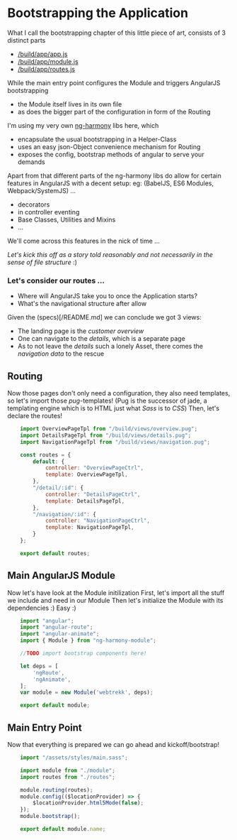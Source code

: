 # Bootstrapping the Application

What I call the bootstrapping chapter of this little piece of art,
consists of 3 distinct parts

* [/build/app/app.js](#Main-Entry-Point "save:")
* [/build/app/module.js](#Main-AngularJS-Module "save:")
* [/build/app/routes.js](#Routing "save:")

While the main entry point configures the Module
and triggers AngularJS bootstrapping
* the Module itself lives in its own file
* as does the bigger part of the configuration in form of the Routing

I'm using my very own [ng-harmony](http://www.github.com/ng-harmony) libs here,
which
* encapsulate the usual bootstrapping in a Helper-Class
* uses an easy json-Object convenience mechanism for Routing
* exposes the config, bootstrap methods of angular to serve your demands

Apart from that different parts of the ng-harmony libs do allow
for certain features in AngularJS with a decent setup:
eg: (BabelJS, ES6 Modules, Webpack/SystemJS) ...
* decorators
* in controller eventing
* Base Classes, Utilities and Mixins
* ...

We'll come across this features in the nick of time ...

_Let's kick this off as a story told reasonably and not necessarily in the sense of file structure_ :)

### Let's consider our routes ...

* Where will AngularJS take you to once the Application starts?
* What's the navigational structure after allow

Given the (specs)[/README.md] we can conclude we got 3 views:
* The landing page is the _customer overview_
* One can navigate to the _details_, which is a separate page
* As to not leave the _details_ such a lonely Asset, there comes the _navigation data_ to the rescue

## Routing

Now those pages don't only need a configuration, they also need templates,
so let's import those _pug_-templates!
(Pug is the successor of jade, a templating engine
which is to HTML just what _Sass_ is to _CSS_)
Then, let's declare the routes!

```js
	import OverviewPageTpl from "/build/views/overview.pug";
	import DetailsPageTpl from "/build/views/details.pug";
	import NavigationPageTpl from "/build/views/navigation.pug";

	const routes = {
		default: {
			controller: "OverviewPageCtrl",
			template: OverviewPageTpl,
		},
		"/detail/:id": {
			controller: "DetailsPageCtrl",
			template: DetailsPageTpl,
		},
		"/navigation/:id": {
			controller: "NavigationPageCtrl",
			template: NavigationPageTpl,
		}
	};

	export default routes;
```

## Main AngularJS Module

Now let's have look at the Module initilization
First, let's import all the stuff we include and need in our Module
Then let's initialize the Module with its dependencies :) Easy :)

```js
	import "angular";
	import "angular-route";
	import "angular-animate";
	import { Module } from "ng-harmony-module";

	//TODO import bootstrap components here!

	let deps = [
		'ngRoute',
		'ngAnimate',
	];
	var module = new Module('webtrekk', deps);

	export default module;
```

## Main Entry Point

Now that everything is prepared we can go ahead and kickoff/bootstrap!

```js
	import "/assets/styles/main.sass";

	import module from "./module";
	import routes from "./routes";

	module.routing(routes);
	module.config(($locationProvider) => {
		$locationProvider.html5Mode(false);
	});
	module.bootstrap();

	export default module.name;
```
